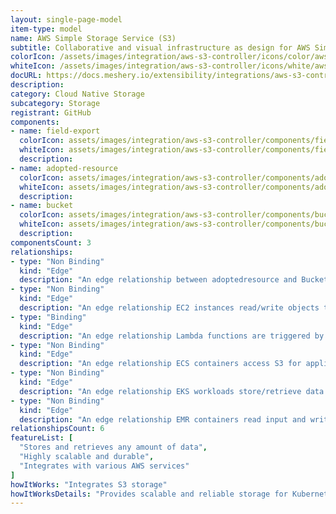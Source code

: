 ```yaml
---
layout: single-page-model
item-type: model
name: AWS Simple Storage Service (S3)
subtitle: Collaborative and visual infrastructure as design for AWS Simple Storage Service (S3)
colorIcon: /assets/images/integration/aws-s3-controller/icons/color/aws-s3-controller-color.svg
whiteIcon: /assets/images/integration/aws-s3-controller/icons/white/aws-s3-controller-white.svg
docURL: https://docs.meshery.io/extensibility/integrations/aws-s3-controller
description: 
category: Cloud Native Storage
subcategory: Storage
registrant: GitHub
components: 
- name: field-export
  colorIcon: assets/images/integration/aws-s3-controller/components/field-export/icons/color/field-export-color.svg
  whiteIcon: assets/images/integration/aws-s3-controller/components/field-export/icons/white/field-export-white.svg
  description: 
- name: adopted-resource
  colorIcon: assets/images/integration/aws-s3-controller/components/adopted-resource/icons/color/adopted-resource-color.svg
  whiteIcon: assets/images/integration/aws-s3-controller/components/adopted-resource/icons/white/adopted-resource-white.svg
  description: 
- name: bucket
  colorIcon: assets/images/integration/aws-s3-controller/components/bucket/icons/color/bucket-color.svg
  whiteIcon: assets/images/integration/aws-s3-controller/components/bucket/icons/white/bucket-white.svg
  description: 
componentsCount: 3
relationships: 
- type: "Non Binding"
  kind: "Edge"
  description: "An edge relationship between adoptedresource and Bucket"
- type: "Non Binding"
  kind: "Edge"
  description: "An edge relationship EC2 instances read/write objects to S3 buckets via SDK/CLI"
- type: "Binding"
  kind: "Edge"
  description: "An edge relationship Lambda functions are triggered by S3 events "
- type: "Non Binding"
  kind: "Edge"
  description: "An edge relationship ECS containers access S3 for application data and artifacts"
- type: "Non Binding"
  kind: "Edge"
  description: "An edge relationship EKS workloads store/retrieve data from S3 buckets"
- type: "Non Binding"
  kind: "Edge"
  description: "An edge relationship EMR containers read input and write output data to S3"
relationshipsCount: 6
featureList: [
  "Stores and retrieves any amount of data",
  "Highly scalable and durable",
  "Integrates with various AWS services"
]
howItWorks: "Integrates S3 storage"
howItWorksDetails: "Provides scalable and reliable storage for Kubernetes applications"
---
```

